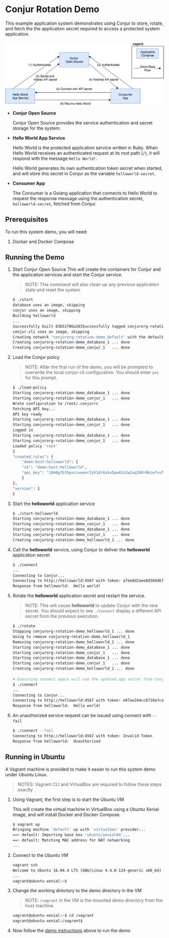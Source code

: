# Conjur Rotation Demo

This example application system demonstrates using Conjur to store,
rotate, and fetch the the application secret required to access a 
protected system application. 

![System architecture](./design/system_overview.png "System Overview")


- **Conjur Open Source**  

    Conjur Open Source provides the service authentication and secret 
    storage for the system.  

- **Hello World App Service**

    Hello World is the protected application service written in Ruby.
    When Hello World receives an authenticated request at its root 
    path (`/`), it will respond with the message `Hello World!`.

    Hello World generates its own authentication token secret when started,
    and will store this secret in Conjur as the variable `helloworld-secret`.

- **Consumer App**

    The Consumer is a Golang application that connects to Hello World to 
    request the response message using the authentication secret, `helloworld-secret`,
    fetched from Conjur.


## Prerequisites

To run this system demo, you will need:

1. Docker and Docker Compose

## <a id="demo"></a> Running the Demo

1. Start Conjur Open Source
    This will create the containers for Conjur and the application services
    and start the Conjur service.

    > NOTE: This command will also clean up any previous application state and
    > reset the system

    ```bash
    $ ./start
    database uses an image, skipping
    conjur uses an image, skipping
    Building helloworld
    ...
    Successfully built 03651f06a263Successfully tagged conjurorg-rotation-demo:latest
    conjur-cli uses an image, skipping
    Creating network "conjurorg-rotation-demo_default" with the default driver
    Creating conjurorg-rotation-demo_database_1 ... done
    Creating conjurorg-rotation-demo_conjur_1   ... done
    ```

2. Load the Conjur policy

    > NOTE: After the first run of the demo, you will be prompted to overwrite
    > the local conjur-cli configuration. You should enter `yes` for this prompt.

    ```bash
    $ ./load-policy
    Starting conjurorg-rotation-demo_database_1 ... done
    Starting conjurorg-rotation-demo_conjur_1   ... done
    Wrote configuration to /root/.conjurrc
    Fetching API key...
    API key ready
    Starting conjurorg-rotation-demo_database_1 ... done
    Starting conjurorg-rotation-demo_conjur_1   ... done
    Logged in
    Starting conjurorg-rotation-demo_database_1 ... done
    Starting conjurorg-rotation-demo_conjur_1   ... done
    Loaded policy 'root'
    {
    "created_roles": {
        "demo:host:helloworld": {
        "id": "demo:host:helloworld",
        "api_key": "18m8g7b3hpxcsvweer2yh1dr6zkv5pw41n2w2aq380r0kzwfvvfe"
        }
    },
    "version": 1
    }
    ```

3. Start the **helloworld** application service

    ```bash
    $ ./start-helloworld
    Starting conjurorg-rotation-demo_database_1 ... done
    Starting conjurorg-rotation-demo_conjur_1   ... done
    Starting conjurorg-rotation-demo_database_1 ... done
    Starting conjurorg-rotation-demo_conjur_1   ... done
    Creating conjurorg-rotation-demo_helloworld_1 ... done
    ```

4. Call the **helloworld** service, using Conjur to deliver the **helloworld** application secret

    ```bash
    $ ./connect
    ...
    Connecting to Conjur...
    Connecting to http://helloworld:4567 with token: a7ee8d2aee8d58dd671c8817e4b88a0a578bf085
    Response from helloworld:  Hello world!
    ```

5. Rotate the **helloworld** application secret and restart the service.

    > NOTE: This will cause **helloworld** to update Conjur with the new secret.
    > You should expect to see `./connect` display a different API secret
    > from the previous execution.

    ```bash
    $ ./rotate
    Stopping conjurorg-rotation-demo_helloworld_1 ... done
    Going to remove conjurorg-rotation-demo_helloworld_1
    Removing conjurorg-rotation-demo_helloworld_1 ... done
    Starting conjurorg-rotation-demo_database_1 ... done
    Starting conjurorg-rotation-demo_conjur_1   ... done
    Starting conjurorg-rotation-demo_database_1 ... done
    Starting conjurorg-rotation-demo_conjur_1   ... done
    Creating conjurorg-rotation-demo_helloworld_1 ... done

    # Executing connect again will use the updated app secret from Conjur
    $ ./connect
    ...
    Connecting to Conjur...
    Connecting to http://helloworld:4567 with token: e07ae244cc6710a7ca3df4cc938ce65c511c29a4
    Response from helloworld:  Hello world!
    ```

6. An unauthorized service request can be issued using connect with `--fail`

    ```bash
    $ ./connect --fail
    Connecting to http://helloworld:4567 with token: Invalid Token
    Response from helloworld:  Unauthorized
    ```

## Running in Ubuntu

A Vagrant machine is provided to make it easier to run this system
demo under Ubuntu Linux.

> NOTES: Vagrant CLI and VirtualBox are required to follow these steps exactly

1. Using Vagrant, the first step is to start the Ubuntu VM

    This will create the virtual machine in VirtualBox using a Ubuntu Xenial image,
    and will install Docker and Docker Compose.

    ```bash
    $ vagrant up
    Bringing machine 'default' up with 'virtualbox' provider...
    ==> default: Importing base box 'ubuntu/xenial64'...
    ==> default: Matching MAC address for NAT networking
    ...
    ```

2. Connect to the Ubuntu VM

    ```bash
    vagrant ssh
    Welcome to Ubuntu 16.04.4 LTS (GNU/Linux 4.4.0-124-generic x86_64)
    ...
    vagrant@ubuntu-xenial:~$
    ```

3. Change the working directory to the demo directory in the VM

    > NOTE: `/vagrant` in the VM is the mounted demo directory from the
    > host machine.

    ```bash
    vagrant@ubuntu-xenial:~$ cd /vagrant
    vagrant@ubuntu-xenial:/vagrant$
    ```

4. Now follow the  [demo instructions](#demo) above to run the demo
